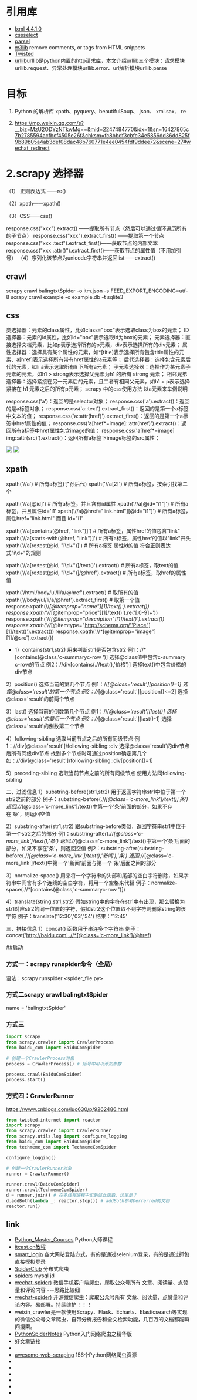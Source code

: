 
# 引用库
* [lxml 4.4.1.0]()
* [cssselect]()
* [parsel]()
* [w3lib](https://github.com/scrapy/w3lib) remove comments, or tags from HTML snippets
* [Twisted]()
* [urllib]()urllib是python内置的http请求库，本文介绍urllib三个模块：请求模块urllib.request、异常处理模块urllib.error、url解析模块urllib.parse



# 目标
1. Python 的解析库 xpath、pyquery、beautifulSoup、 json、 xml.sax、 re

3. https://mp.weixin.qq.com/s?__biz=MzU2ODYzNTkwMg==&mid=2247484770&idx=1&sn=16427865c7b2785594acfbcf4505e26f&chksm=fc8bbdf3cbfc34e5856dd36dd825f9b89b05a4ab3def08dac48b760771e4ee0454fdf9ddee72&scene=27#wechat_redirect
# 2.scrapy 选择器
（1） 正则表达式 ——re()

（2）xpath——xpath()

（3）CSS——css()

response.css("xxx").extract() ——提取所有节点（然后可以通过循环遍历所有的子节点）
response.css("xxx").extract_first() ——提取第一个节点
response.css("xxx::text").extract_first()——获取节点的内部文本
response.css("xxx::attr()").extract_first()——获取节点的属性值（不用加引号）
（4）序列化该节点为unicode字符串并返回list——extract()



## crawl
scrapy crawl  balingtxtSpider -o itm.json -s FEED_EXPORT_ENCODING=utf-8
scrapy crawl example -o example.db -t sqlite3 [](https://www.cnblogs.com/hhh5460/p/5836136.html)



## css
类选择器：元素的class属性，比如class="box"表示选取class为box的元素；
ID选择器：元素的id属性，比如id="box"表示选取id为box的元素；
元素选择器：直接选择文档元素，比如p表示选择所有的p元素，div表示选择所有的div元素；
属性选择器：选择具有某个属性的元素，如*[title]表示选择所有包含title属性的元素、a[href]表示选择所有带有href属性的a元素等；
后代选择器：选择包含元素后代的元素，如li a表示选取所有li 下所有a元素；
子元素选择器：选择作为某元素子元素的元素，如h1 > strong表示选择父元素为h1 的所有 strong 元素；
相邻兄弟选择器：选择紧接在另一元素后的元素，且二者有相同父元素，如h1 + p表示选择紧接在 h1 元素之后的所有p元素；
scrapy 中的css使用方法
以a元素来举例说明

response.css('a')：返回的是selector对象；
response.css('a').extract()：返回的是a标签对象；
response.css('a::text').extract_first()：返回的是第一个a标签中文本的值；
response.css('a::attr(href)').extract_first()：返回的是第一个a标签中href属性的值；
response.css('a[href*=image]::attr(href)').extract()：返回所有a标签中href属性包含image的值；
response.css('a[href*=image] img::attr(src)').extract()：返回所有a标签下image标签的src属性；

![](./css.png)
![](./debug_demo.jpg)

##  xpath
xpath('//a')    # 所有a标签(子孙后代)
xpath('//a[2]')        # 所有a标签，按索引找第二个

xpath('//a[@id]')    # 所有a标签，并且含有id属性
xpath('//a[@id="i1"]')        # 所有a标签，并且属性id='i1'
xpath('//a[@href="link.html"][@id="i1"]')    # 所有a标签，属性href="link.html" 而且 id="i1"

xpath('//a[contains(@href, "link")]')    # 所有a标签，属性href的值包含"link"
xpath('//a[starts-with(@href, "link")]')    # 所有a标签，属性href的值以"link"开头
xpath('//a[re:test(@id, "i\d+")]')        # 所有a标签 属性id的值 符合正则表达式"i\d+"的规则

xpath('//a[re:test(@id, "i\d+")]/text()').extract()        # 所有a标签，取text的值
xpath('//a[re:test(@id, "i\d+")]/@href').extract()        # 所有a标签，取href的属性值

xpath('/html/body/ul/li/a/@href').extract()        # 取所有的值
xpath('//body/ul/li/a/@href').extract_first()    # 取第一个值
response.xpath(//*[@itemprop="name"][1]/text()').extract())
response.xpath('//*[@itemprop="price"][1]/text()').re('[.0-9]+'))
response.xpath('//*[@itemprop="description"][1]/text()').extract())
response.xpath('//*[@itemtype="http://schema.org/''Place"][1]/text()').extract())
response.xpath('//*[@itemprop="image"][1]/@src').extract())

- [](http://www.gooseeker.com/doc/thread-1852-1-1.html)
1）contains(str1,str2)  用来判断str1是否包含str2
例1：//*[contains(@class,'c-summaryc-row ')]  选择@class值中包含c-summary c-row的节点
例2：//div[contains(.//text(),'价格')]  选择text()中包含价格的div节点

2）position()  选择当前的第几个节点
例1：//*[@class='result'][position()=1]   选择@class='result'的第一个节点
例2：//*[@class='result'][position()<=2]   选择@class='result'的前两个节点

3）last()  选择当前的倒数第几个节点
例1：//*[@class='result'][last()]   选择@class='result'的最后一个节点
例2：//*[@class='result'][last()-1]   选择@class='result'的倒数第二个节点

4）following-sibling 选取当前节点之后的所有同级节点
例1：//div[@class='result']/following-sibling::div   选择@class='result'的div节点后所有同级div节点     找到多个节点时可通过position确定第几个如：//div[@class='result']/following-sibling::div[position()=1]

5）preceding-sibling 选取当前节点之前的所有同级节点
使用方法同following-sibling

二、过滤信息
1）substring-before(str1,str2)  用于返回字符串str1中位于第一个str2之前的部分
例子：substring-before(.//*[@class='c-more_link']/text(),'条')
返回.//*[@class='c-more_link']/text()中第一个'条'前面的部分，如果不存在'条'，则返回空值

2）substring-after(str1,str2)  跟substring-before类似，返回字符串str1中位于第一个str2之后的部分
例1：substring-after(.//*[@class='c-more_link']/text(),'条')
返回.//*[@class='c-more_link']/text()中第一个’条’后面的部分，如果不存在'条'，则返回空值
例2：substring-after(substring-before(.//*[@class='c-more_link']/text(),'新闻'),'条')
返回.//*[@class='c-more_link']/text()中第一个'新闻'前面与第一个'条'后面之间的部分

3）normalize-space()
用来将一个字符串的头部和尾部的空白字符删除，如果字符串中间含有多个连续的空白字符，将用一个空格来代替
例子：normalize-space(.//*[contains(@class,'c-summaryc-row ')])

4）translate(string,str1,str2)
假如string中的字符在str1中有出现，那么替换为str1对应str2的同一位置的字符，假如str2这个位置取不到字符则删除string的该字符
例子：translate('12:30','03','54')   结果：'12:45'

三、拼接信息
1）concat()  函数用于串连多个字符串
例子：concat('http://baidu.com',.//*[@class='c-more_link']/@href)



##启动

### 方式一：scrapy runspider命令（全局）
语法：scrapy runspider <spider_file.py>

### 方式二scrapy crawl balingtxtSpider
name = 'balingtxtSpider'

### 方式三
```python
import scrapy
from scrapy.crawler import CrawlerProcess
from baidu_com import BaiduComSpider

# 创建一个CrawlerProcess对象
process = CrawlerProcess() # 括号中可以添加参数

process.crawl(BaiduComSpider)
process.start()
```

### 方式四：CrawlerRunner
https://www.cnblogs.com/luo630/p/9262486.html
```python
from twisted.internet import reactor
import scrapy
from scrapy.crawler import CrawlerRunner
from scrapy.utils.log import configure_logging
from baidu_com import BaiduComSpider
from techmeme_com import TechmemeComSpider

configure_logging()

# 创建一个CrawlerRunner对象
runner = CrawlerRunner()

runner.crawl(BaiduComSpider)
runner.crawl(TechmemeComSpider)
d = runner.join() # 在多线程编程中见到过此函数，这里是？
d.addBoth(lambda _: reactor.stop()) # addBoth参考Derrerred的文档
reactor.run()
```

## link
* [Python_Master_Courses](https://github.com/makelove/Python_Master_Courses/) Python大师课程 
* [itcast.cn教程](https://github.com/AndyofJuly?tab=repositories)
* [smart_login](https://github.com/SpiderClub/smart_login) 各大网站登陆方式，有的是通过selenium登录，有的是通过抓包直接模拟登录
* [SpiderClub](https://github.com/SpiderClub) 分布式爬虫
* [spiders](https://github.com/asen477/scrapy/blob/master/goods/goods/spiders/jd_spider.py) mysql jd
* [wechat-spider)](https://github.com/pythonchannel/wechat-spider) 微信手机客户端爬虫，爬取公众号所有 文章、阅读量、点赞量和评论内容 ---思路比较细
* [wechat-spider)](https://github.com/striver-ing/wechat-spider) 开源微信爬虫：爬取公众号所有 文章、阅读量、点赞量和评论内容。易部署。持续维护！！！
* [](https://github.com/54xingzhe/weixin_crawler) weixin_crawler是一款使用Scrapy、Flask、Echarts、Elasticsearch等实现的微信公众号文章爬虫，自带分析报告和全文检索功能，几百万的文档都能瞬间搜索。
* [PythonSpiderNotes](https://github.com/lining0806/PythonSpiderNotes) Python入门网络爬虫之精华版
* [](https://github.com/pythonchannel/download-no-copyright-image) 好文章链接
* [](https://mp.weixin.qq.com/s?__biz=MjM5MTQ4NjA3Nw==&mid=2459678096&idx=1&sn=2cc8436f8ab35b03ba81e4e65758ecac&chksm=b1dbcc8286ac4594116c20aa6c9ff36e3428cd19903225bc8e27f20d8e3c27930f4f79d06550&scene=21#wechat_redirect)
* [awesome-web-scraping](https://github.com/lorien/awesome-web-scraping/blob/master/python.md#web-scraping) 156个Python网络爬虫资源
* []()
* []()
* []()
* []()
* []()
* []()
